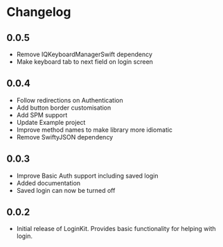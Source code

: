 # Changelog

0.0.5
-------

* Remove IQKeyboardManagerSwift dependency
* Make keyboard tab to next field on login screen

0.0.4
-------

* Follow redirections on Authentication
* Add button border customisation
* Add SPM support
* Update Example project
* Improve method names to make library more idiomatic
* Remove SwiftyJSON dependency

0.0.3
-------

* Improve Basic Auth support including saved login
* Added documentation
* Saved login can now be turned off

0.0.2
-------

* Initial release of LoginKit. Provides basic functionality for helping with login.
